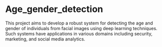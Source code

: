 # Age_gender_detection
This project aims to develop a robust system for detecting the age and gender of individuals from facial images using deep learning techniques. Such systems have applications in various domains including security, marketing, and social media analytics.
